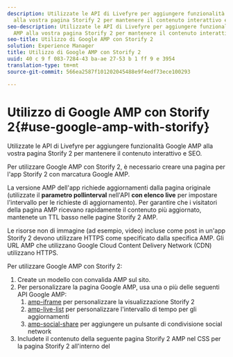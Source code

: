 ```yaml
---
description: Utilizzate le API di Livefyre per aggiungere funzionalità Google AMP
  alla vostra pagina Storify 2 per mantenere il contenuto interattivo e SEO.
seo-description: Utilizzate le API di Livefyre per aggiungere funzionalità Google
  AMP alla vostra pagina Storify 2 per mantenere il contenuto interattivo e SEO.
seo-title: Utilizzo di Google AMP con Storify 2
solution: Experience Manager
title: Utilizzo di Google AMP con Storify 2
uuid: 40 c 9 f 083-7284-43 ba-ae 27-53 b 1 ff 9 e 3954
translation-type: tm+mt
source-git-commit: 566ea2587f101202045488e9f4edf73ece100293

---
```



# Utilizzo di Google AMP con Storify 2{#use-google-amp-with-storify}

Utilizzate le API di Livefyre per aggiungere funzionalità Google AMP alla vostra pagina Storify 2 per mantenere il contenuto interattivo e SEO.

Per utilizzare Google AMP con Storify 2, è necessario creare una pagina per l'app Storify 2 con marcatura Google AMP.

La versione AMP dell'app richiede aggiornamenti dalla pagina originale (utilizzate il **parametro pollinterval** nell'API **con elenco live** per impostare l'intervallo per le richieste di aggiornamento). Per garantire che i visitatori della pagina AMP ricevano rapidamente il contenuto più aggiornato, mantenete un TTL basso nelle pagine Storify 2 AMP.

Le risorse non di immagine (ad esempio, video) incluse come post in un'app Storify 2 devono utilizzare HTTPS come specificato dalla specifica AMP. Gli URL AMP che utilizzano Google Cloud Content Delivery Network (CDN) utilizzano HTTPS.

Per utilizzare Google AMP con Storify 2:

1. Create un modello con convalida AMP sul sito.
1. Per personalizzare la pagina Google AMP, usa una o più delle seguenti API Google AMP:
   1. [amp-iframe](https://www.ampproject.org/docs/reference/components/amp-iframe) per personalizzare la visualizzazione Storify 2
   1. [amp-live-list](https://www.ampproject.org/docs/reference/components/amp-live-list) per personalizzare l'intervallo di tempo per gli aggiornamenti
   1. [amp-social-share](https://www.ampproject.org/docs/reference/components/amp-social-share) per aggiungere un pulsante di condivisione social network
1. Includete il contenuto della seguente pagina Storify 2 AMP nel CSS per la pagina Storify 2 all'interno del <style amp-custom> tag: [https://cdn.livefyre.com/libs/liveblog-v2-component/amp.min.css](https://cdn.livefyre.com/libs/liveblog-v2-component/amp.min.css)
1. Includi i contenuti della seguente API di marcatura Storify 2 AMP nel modello Google AMP: `https://api.livefyre.com/app-service/v4/bootstrap/{{APP_ID}}/amp` dove {{APP_ ID}} è l'ID app per l'app Storify 2 in Livefyre Studio.
   1. L'unico parametro query è **pollinterval**, ovvero l'intervallo in cui l'app controllerà la disponibilità di aggiornamenti (impostati in millisecondi).
   1. L'URL include i contenuti dei post più recenti (inclusi tweet, video, ecc.)
   1. La pagina editore deve ottenere il contenuto da questo URL tutte le volte che si desidera aggiornare la pagina Google AMP.
